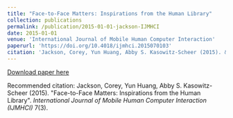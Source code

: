 ```yaml
---
title: "Face-to-Face Matters: Inspirations from the Human Library"
collection: publications
permalink: /publication/2015-01-01-jackson-IJMHCI
date: 2015-01-01
venue: 'International Journal of Mobile Human Computer Interaction'
paperurl: 'https://doi.org/10.4018/ijmhci.2015070103'
citation: 'Jackson, Corey, Yun Huang, Abby S. Kasowitz-Scheer (2015). &quot;Face-to-Face Matters: Inspirations from the Human Library&quot;. <i>  International Journal of Mobile Human Computer Interaction (IJMHCI)</i> 7(3).'
---
```

[Download paper here](https://doi.org/10.4018/ijmhci.2015070103)

Recommended citation: Jackson, Corey, Yun Huang, Abby S. Kasowitz-Scheer (2015). "Face-to-Face Matters: Inspirations from the Human Library". <i>  International Journal of Mobile Human Computer Interaction (IJMHCI)</i> 7(3).